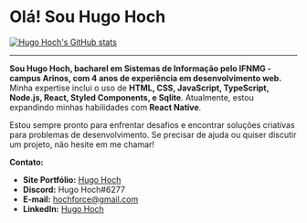 # Olá! Sou Hugo Hoch 

[![Hugo Hoch's GitHub stats](https://github-readme-stats.vercel.app/api?username=hochforce&show_icons=true&theme=tokyonight)](https://github.com/hochforce/github-readme-stats)

---

**Sou Hugo Hoch, bacharel em Sistemas de Informação pelo IFNMG - campus Arinos, com 4 anos de experiência em desenvolvimento web.** Minha expertise inclui o uso de **HTML, CSS, JavaScript, TypeScript, Node.js, React, Styled Components, e Sqlite**. Atualmente, estou expandindo minhas habilidades com **React Native**.

Estou sempre pronto para enfrentar desafios e encontrar soluções criativas para problemas de desenvolvimento. Se precisar de ajuda ou quiser discutir um projeto, não hesite em me chamar!

**Contato:**
- **Site Portfólio:** [Hugo Hoch](https://www.hugohoch.com)
- **Discord:** Hugo Hoch#6277
- **E-mail:** hochforce@gmail.com
- **LinkedIn:** [Hugo Hoch](https://www.linkedin.com/in/hugo-hoch/)

